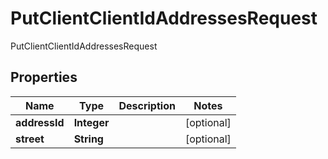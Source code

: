 

# PutClientClientIdAddressesRequest

PutClientClientIdAddressesRequest

## Properties

| Name | Type | Description | Notes |
|------------ | ------------- | ------------- | -------------|
|**addressId** | **Integer** |  |  [optional] |
|**street** | **String** |  |  [optional] |



